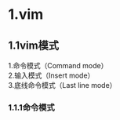 # 1.vim
## 1.1vim模式
1.命令模式（Command mode）   
2.输入模式（Insert mode）   
3.底线命令模式（Last line mode）   

### 1.1.1命令模式
